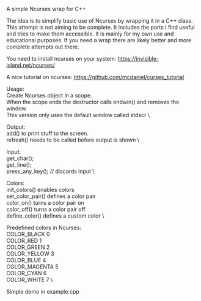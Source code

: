 A simple Ncurses wrap for C++

The idea is to simplify basic use of Ncurses by wrapping it in a C++ class. 
This attempt is not aiming to be complete. It includes the parts I find useful
and tries to make them accessible. It is mainly for my own use and educational 
purposes. If you need a wrap there are likely better and more complete attempts
out there.

You need to install ncurses on your system:
https://invisible-island.net/ncurses/

A nice tutorial on ncurses: 
https://github.com/mcdaniel/curses_tutorial



Usage: \
Create Ncurses object in a scope. \
When the scope ends the destructor calls endwin() and removes the window. \
This version only uses the default window called stdscr \

Output: \
add() to print stuff to the screen. \
refresh() needs to be called before output is shown \

Input: \
get_char(); \
get_line(); \
press_any_key();    // discards input \


Colors: \
init_colors() enables colors \
set_color_pair() defines a color pair \
color_on() turns a color pair on \
color_off() turns a color pair off \
define_color() defines a custom color \

Predefined colors in Ncurses: \
 COLOR_BLACK   0 \
 COLOR_RED     1 \
 COLOR_GREEN   2 \
 COLOR_YELLOW  3 \
 COLOR_BLUE    4 \
 COLOR_MAGENTA 5 \
 COLOR_CYAN    6 \
 COLOR_WHITE   7 \

Simple demo in example.cpp

